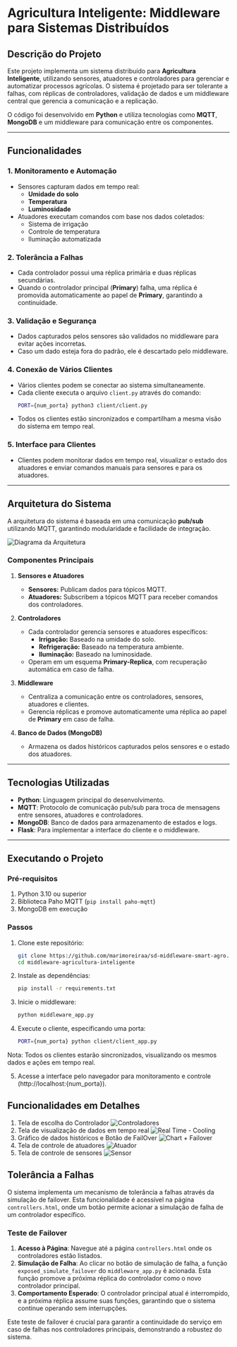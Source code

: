 # **Agricultura Inteligente: Middleware para Sistemas Distribuídos**

## **Descrição do Projeto**

Este projeto implementa um sistema distribuído para **Agricultura Inteligente**, utilizando sensores, atuadores e controladores para gerenciar e automatizar processos agrícolas. O sistema é projetado para ser tolerante a falhas, com réplicas de controladores, validação de dados e um middleware central que gerencia a comunicação e a replicação.

O código foi desenvolvido em **Python** e utiliza tecnologias como **MQTT**, **MongoDB** e um middleware para comunicação entre os componentes.

---

## **Funcionalidades**

### 1. **Monitoramento e Automação**
   - Sensores capturam dados em tempo real:
     - **Umidade do solo**
     - **Temperatura**
     - **Luminosidade**
   - Atuadores executam comandos com base nos dados coletados:
     - Sistema de irrigação
     - Controle de temperatura
     - Iluminação automatizada

### 2. **Tolerância a Falhas**
   - Cada controlador possui uma réplica primária e duas réplicas secundárias.
   - Quando o controlador principal (**Primary**) falha, uma réplica é promovida automaticamente ao papel de **Primary**, garantindo a continuidade.

### 3. **Validação e Segurança**
   - Dados capturados pelos sensores são validados no middleware para evitar ações incorretas.
   - Caso um dado esteja fora do padrão, ele é descartado pelo middleware.

### 4. **Conexão de Vários Clientes**
   - Vários clientes podem se conectar ao sistema simultaneamente.
   - Cada cliente executa o arquivo `client.py` através do comando:
     ```bash
     PORT={num_porta} python3 client/client.py
     ```
   - Todos os clientes estão sincronizados e compartilham a mesma visão do sistema em tempo real.

### 5. **Interface para Clientes**
   - Clientes podem monitorar dados em tempo real, visualizar o estado dos atuadores e enviar comandos manuais para sensores e para os atuadores.

---

## **Arquitetura do Sistema**

A arquitetura do sistema é baseada em uma comunicação **pub/sub** utilizando MQTT, garantindo modularidade e facilidade de integração. 

![Diagrama da Arquitetura](./img/diagram.png)


### **Componentes Principais**
1. **Sensores e Atuadores**
   - **Sensores:** Publicam dados para tópicos MQTT.
   - **Atuadores:** Subscribem a tópicos MQTT para receber comandos dos controladores.

2. **Controladores**
   - Cada controlador gerencia sensores e atuadores específicos:
     - **Irrigação:** Baseado na umidade do solo.
     - **Refrigeração:** Baseado na temperatura ambiente.
     - **Iluminação:** Baseado na luminosidade.
   - Operam em um esquema **Primary-Replica**, com recuperação automática em caso de falha.

3. **Middleware**
   - Centraliza a comunicação entre os controladores, sensores, atuadores e clientes.
   - Gerencia réplicas e promove automaticamente uma réplica ao papel de **Primary** em caso de falha.

4. **Banco de Dados (MongoDB)**
   - Armazena os dados históricos capturados pelos sensores e o estado dos atuadores.

---

## **Tecnologias Utilizadas**

- **Python**: Linguagem principal do desenvolvimento.
- **MQTT**: Protocolo de comunicação pub/sub para troca de mensagens entre sensores, atuadores e controladores.
- **MongoDB**: Banco de dados para armazenamento de estados e logs.
- **Flask**: Para implementar a interface do cliente e o middleware.

---

## **Executando o Projeto**

### **Pré-requisitos**
1. Python 3.10 ou superior
2. Biblioteca Paho MQTT (`pip install paho-mqtt`)
3. MongoDB em execução

### **Passos**
1. Clone este repositório:
   ```bash
   git clone https://github.com/marimoreiraa/sd-middleware-smart-agro.git
   cd middleware-agricultura-inteligente
   ```
2. Instale as dependências:
   ```bash
   pip install -r requirements.txt
   ```
3. Inicie o middleware:
   ```bash
   python middleware_app.py
   ```
4. Execute o cliente, especificando uma porta:
   ```bash
   PORT={num_porta} python client/client_app.py
   ```
Nota: Todos os clientes estarão sincronizados, visualizando os mesmos dados e ações em tempo real.

5. Acesse a interface pelo navegador para monitoramento e controle (http://localhost:{num_porta}).

## Funcionalidades em Detalhes
1. Tela de escolha do Controlador
![Controladores](./img/controllers.png)
2. Tela de visualização de dados em tempo real
![Real Time - Cooling](./img/cooling.png)
3. Gráfico de dados históricos e Botão de FailOver
![Chart + Failover](./img/chart.png)
3. Tela de controle de atuadores
![Atuador](./img/actuator.png)
4. Tela de controle de sensores
![Sensor](./img/sensor.png)


## Tolerância a Falhas

O sistema implementa um mecanismo de tolerância a falhas através da simulação de failover. Esta funcionalidade é acessível na página `controllers.html`, onde um botão permite acionar a simulação de falha de um controlador específico.

### Teste de Failover

1. **Acesso à Página**: Navegue até a página `controllers.html` onde os controladores estão listados.
2. **Simulação de Falha**: Ao clicar no botão de simulação de falha, a função `exposed_simulate_failover` do `middleware_app.py` é acionada. Esta função promove a próxima réplica do controlador como o novo controlador principal.
3. **Comportamento Esperado**: O controlador principal atual é interrompido, e a próxima réplica assume suas funções, garantindo que o sistema continue operando sem interrupções.

Este teste de failover é crucial para garantir a continuidade do serviço em caso de falhas nos controladores principais, demonstrando a robustez do sistema.
